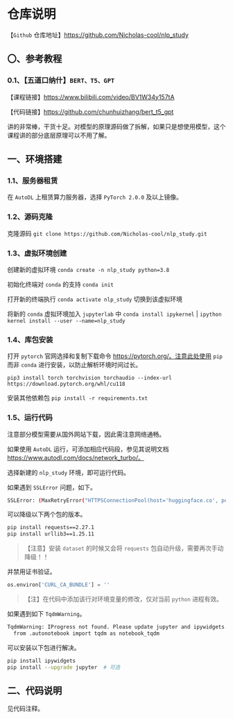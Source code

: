 # 仓库说明

【`Github` 仓库地址】https://github.com/Nicholas-cool/nlp_study



## 〇、参考教程

### 0.1、【五道口纳什】`BERT、T5、GPT` 

【课程链接】https://www.bilibili.com/video/BV1W34y157tA

【代码链接】https://github.com/chunhuizhang/bert_t5_gpt

讲的非常棒，干货十足。对模型的原理源码做了拆解，如果只是想使用模型，这个课程讲的部分底层原理可以不用了解。



## 一、环境搭建

### 1.1、服务器租赁

在 `AutoDL` 上租赁算力服务器，选择 `PyTorch 2.0.0` 及以上镜像。

### 1.2、源码克隆

克隆源码 `git clone https://github.com/Nicholas-cool/nlp_study.git`

### 1.3、虚拟环境创建

创建新的虚拟环境 `conda create -n nlp_study python=3.8`

初始化终端对 `conda` 的支持 `conda init`

打开新的终端执行 `conda activate nlp_study` 切换到该虚拟环境

将新的 `conda` 虚拟环境加入 `jupyterlab` 中 `conda install ipykernel` | `ipython kernel install --user --name=nlp_study`

### 1.4、库包安装

打开 `pytorch` 官网选择和复制下载命令 https://pytorch.org/。注意此处使用 `pip` 而非 `conda` 进行安装，以防止解析环境时间过长。

`pip3 install torch torchvision torchaudio --index-url https://download.pytorch.org/whl/cu118`

安装其他依赖包 `pip install -r requirements.txt`

### 1.5、运行代码

注意部分模型需要从国外网站下载，因此需注意网络通畅。

如果使用 `AutoDL` 运行，可添加相应代码段，参见其说明文档 https://www.autodl.com/docs/network_turbo/。

选择新建的 `nlp_study` 环境，即可运行代码。

如果遇到 `SSLError` 问题，如下。

```bash
SSLError: (MaxRetryError("HTTPSConnectionPool(host='huggingface.co', port=443): Max retries exceeded with url: /distilbert-base-uncased-finetuned-sst-2-english/resolve/main/tokenizer_config.json (Caused by SSLError(SSLCertVerificationError(1, '[SSL: CERTIFICATE_VERIFY_FAILED] certificate verify failed: self-signed certificate in certificate chain (_ssl.c:xxxx)')))"), '(Request ID: 07ebce0c-8df0-4e38-82b0-xxxxxxxxx70a2)')
```

可以降级以下两个包的版本。

```bash
pip install requests==2.27.1
pip install urllib3==1.25.11
```

> 【注意】安装 `dataset` 的时候又会将 `requests` 包自动升级，需要再次手动降级！！

并禁用证书验证。

```python
os.environ['CURL_CA_BUNDLE'] = ''
```

> 【注】在代码中添加该行对环境变量的修改，仅对当前 `python` 进程有效。

如果遇到如下 `TqdmWarning`。

```bash
TqdmWarning: IProgress not found. Please update jupyter and ipywidgets. See https://ipywidgets.readthedocs.io/en/stable/user_install.html
  from .autonotebook import tqdm as notebook_tqdm
```

可以安装以下包进行解决。

```bash
pip install ipywidgets
pip install --upgrade jupyter  # 可选
```



## 二、代码说明

见代码注释。
